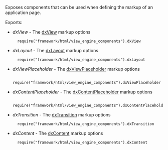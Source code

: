 Exposes components that can be used when defining the markup of an application page.

Exports:

- *dxView* - The [dxView](/api-reference/40%20SPA%20Framework/Markup%20Components/dxView '/Documentation/ApiReference/SPA_Framework/Markup_Components/dxView/') markup options

        require("framework/html/view_engine_components").dxView

- *dxLayout* - The [dxLayout](/api-reference/40%20SPA%20Framework/Markup%20Components/dxLayout '/Documentation/ApiReference/SPA_Framework/Markup_Components/dxLayout/') markup options

        require("framework/html/view_engine_components").dxLayout

- *dxViewPlaceholder* - The [dxViewPlaceholder](/api-reference/40%20SPA%20Framework/Markup%20Components/dxViewPlaceholder '/Documentation/ApiReference/SPA_Framework/Markup_Components/dxViewPlaceholder/') markup options

        require("framework/html/view_engine_components").dxViewPlaceholder

- *dxContentPlaceholder* - The [dxContentPlaceholder](/api-reference/40%20SPA%20Framework/Markup%20Components/dxContentPlaceholder '/Documentation/ApiReference/SPA_Framework/Markup_Components/dxContentPlaceholder/') markup options

        require("framework/html/view_engine_components").dxContentPlaceholder

- *dxTransition* - The [dxTransition](/api-reference/40%20SPA%20Framework/Markup%20Components/dxTransition '/Documentation/ApiReference/SPA_Framework/Markup_Components/dxTransition/') markup options

        require("framework/html/view_engine_components").dxTransition

- *dxContent* - The [dxContent](/api-reference/40%20SPA%20Framework/Markup%20Components/dxContent '/Documentation/ApiReference/SPA_Framework/Markup_Components/dxContent/') markup options

        require("framework/html/view_engine_components").dxContent